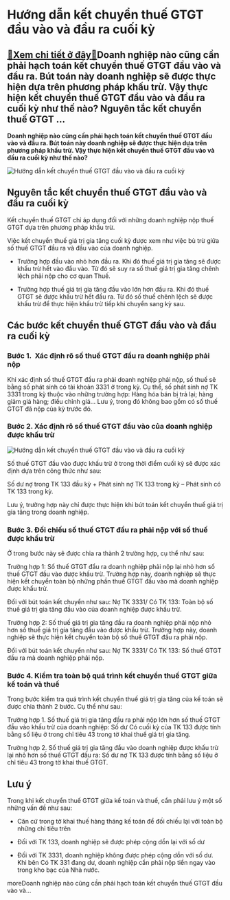 Hướng dẫn kết chuyển thuế GTGT đầu vào và đầu ra cuối kỳ
========================================================

[:gift:Xem chi tiết ở đây:gift:](https://hddtvn.com/huong-dan-ket-chuyen-thue-gtgt-dau-vao-va-dau-ra-cuoi-ky/)Doanh nghiệp nào cũng cần phải hạch toán kết chuyển thuế GTGT đầu vào và đầu ra. Bút toán này doanh nghiệp sẽ được thực hiện dựa trên phương pháp khấu trừ. Vậy thực hiện kết chuyển thuế GTGT đầu vào và đầu ra cuối kỳ như thế nào? Nguyên tắc kết chuyển thuế GTGT …
-----------------------------------------------------------------------------------------------------------------------------------------------------------------------------------------------------------------------------------------------------------------------

**Doanh nghiệp nào cũng cần phải hạch toán kết chuyển thuế GTGT đầu vào và đầu ra. Bút toán này doanh nghiệp sẽ được thực hiện dựa trên phương pháp khấu trừ. Vậy thực hiện kết chuyển thuế GTGT đầu vào và đầu ra cuối kỳ như thế nào?**


![Hướng dẫn kết chuyển thuế GTGT đầu vào và đầu ra cuối kỳ](https://hddtvn.com/wp-content/uploads/2021/01/cit.jpg)


Nguyên tắc kết chuyển thuế GTGT đầu vào và đầu ra cuối kỳ
---------------------------------------------------------


Kết chuyển thuế GTGT chỉ áp dụng đối với những doanh nghiệp nộp thuế GTGT dựa trên phương pháp khấu trừ.


Việc kết chuyển thuế giá trị gia tăng cuối kỳ được xem như việc bù trừ giữa số thuế GTGT đầu ra và đầu vào của doanh nghiệp.




* Trường hợp đầu vào nhỏ hơn đầu ra. Khi đó thuế giá trị gia tăng sẽ được khấu trừ hết vào đầu vào. Từ đó sẽ suy ra số thuế giá trị gia tăng chênh lệch phải nộp cho cơ quan Thuế.

* Trường hợp thuế giá trị gia tăng đầu vào lớn hơn đầu ra. Khi đó thuế GTGT sẽ được khấu trừ hết đầu ra. Từ đó số thuế chênh lệch sẽ được khấu trừ để thực hiện khấu trừ tiếp khi chuyển sang kỳ sau.



Các bước kết chuyển thuế GTGT đầu vào và đầu ra cuối kỳ
-------------------------------------------------------


### Bước 1.  Xác định rõ số thuế GTGT đầu ra doanh nghiệp phải nộp


Khi xác định số thuế GTGT đầu ra phải doanh nghiệp phải nộp, số thuế sẽ bằng số phát sinh có tài khoản 3331 ở trong kỳ. Cụ thể, số phát sinh nợ TK 3331 trong kỳ thuộc vào những trường hợp: Hàng hóa bán bị trả lại; hàng giảm giá hàng; điều chỉnh giá… Lưu ý, trong đó không bao gồm có số thuế GTGT đã nộp của kỳ trước đó.


### Bước 2. Xác định rõ số thuế GTGT đầu vào của doanh nghiệp được khấu trừ


![Hướng dẫn kết chuyển thuế GTGT đầu vào và đầu ra cuối kỳ](https://hddtvn.com/wp-content/uploads/2021/01/hoan-thue-gtgt.png)


Số thuế GTGT đầu vào được khấu trừ ở trong thời điểm cuối kỳ sẽ được xác định dựa trên công thức như sau:


Số dư nợ trong TK 133 đầu kỳ + Phát sinh nợ TK 133 trong kỳ – Phát sinh có TK 133 trong kỳ.


Lưu ý, trường hợp này chỉ được thực hiện khi bút toán kết chuyển thuế giá trị gia tăng trong doanh nghiệp.


### Bước 3. Đối chiếu số thuế GTGT đầu ra phải nộp với số thuế được khấu trừ


Ở trong bước này sẽ được chia ra thành 2 trường hợp, cụ thể như sau:


Trường hợp 1: Số thuế GTGT đầu ra doanh nghiệp phải nộp lại nhỏ hơn số thuế GTGT đầu vào được khấu trừ. Trường hợp này, doanh nghiệp sẽ thực hiện kết chuyển toàn bộ những phần thuế GTGT đầu vào mà doanh nghiệp được khấu trừ.


Đối với bút toán kết chuyển như sau: Nợ TK 3331/ Có TK 133: Toàn bộ số thuế giá trị gia tăng đầu vào của doanh nghiệp được khấu trừ.


Trường hợp 2: Số thuế giá trị gia tăng đầu ra doanh nghiệp phải nộp nhỏ hơn số thuế giá trị gia tăng đầu vào được khấu trừ. Trường hợp này, doanh nghiệp sẽ thực hiện kết chuyển toàn bộ số thuế GTGT đầu ra phải nộp.


Đối với bút toán kết chuyển như sau: Nợ TK 3331/ Có TK 133: Số thuế GTGT đầu ra mà doanh nghiệp phải nộp.


### Bước 4. Kiểm tra toàn bộ quá trình kết chuyển thuế GTGT giữa kế toán và thuế


Trong bước kiểm tra quá trình kết chuyển thuế giá trị gia tăng của kế toán sẽ được chia thành 2 bước. Cụ thể như sau:


Trường hợp 1. Số thuế giá trị gia tăng đầu ra phải nộp lớn hơn số thuế GTGT đầu vào khấu trừ của doanh nghiệp: Số dư Có cuối kỳ của TK 133 được tính bằng số liệu ở trong chỉ tiêu 43 trong tờ khai thuế giá trị gia tăng.


Trường hợp 2. Số thuế giá trị gia tăng đầu vào doanh nghiệp được khấu trừ lại nhỏ hơn số thuế GTGT đầu ra: Số dư nợ TK 133 được tính bằng số liệu ở chỉ tiêu 43 trong tờ khai thuế GTGT.


Lưu ý
-----


Trong khi kết chuyển thuế GTGT giữa kế toán và thuế, cần phải lưu ý một số những vấn đề như sau:




* Căn cứ trong tờ khai thuế hàng tháng kế toán để đối chiếu lại với toàn bộ những chỉ tiêu trên

* Đối với TK 133, doanh nghiệp sẽ được phép cộng dồn lại với số dư

* Đối với TK 3331, doanh nghiệp không được phép cộng dồn với số dư. Khi bên Có TK 331 đang dư, doanh nghiệp cần phải nộp tiền ngay vào trong kho bạc của Nhà nước.



moreDoanh nghiệp nào cũng cần phải hạch toán kết chuyển thuế GTGT đầu vào và…

